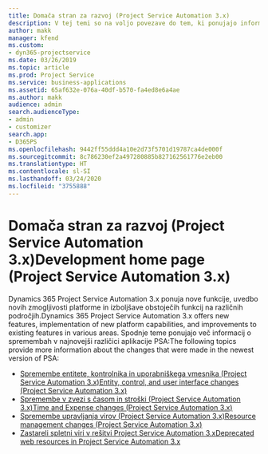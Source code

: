 ```yaml
---
title: Domača stran za razvoj (Project Service Automation 3.x)
description: V tej temi so na voljo povezave do tem, ki ponujajo informacije o razvoju za Dynamics 365 Project Service Automation (PSA) 3. x.
author: makk
manager: kfend
ms.custom:
- dyn365-projectservice
ms.date: 03/26/2019
ms.topic: article
ms.prod: Project Service
ms.service: business-applications
ms.assetid: 65af632e-076a-40df-b570-fa4ed8e6a4ae
ms.author: makk
audience: admin
search.audienceType:
- admin
- customizer
search.app:
- D365PS
ms.openlocfilehash: 9442ff55ddd4a10e2d73f5701d19787ca4de000f
ms.sourcegitcommit: 8c786230ef2a497280885b827162561776e2eb00
ms.translationtype: HT
ms.contentlocale: sl-SI
ms.lasthandoff: 03/24/2020
ms.locfileid: "3755888"
---
```

# <a name="development-home-page-project-service-automation-3x"></a><span data-ttu-id="c75b2-103">Domača stran za razvoj (Project Service Automation 3.x)</span><span class="sxs-lookup"><span data-stu-id="c75b2-103">Development home page (Project Service Automation 3.x)</span></span>

<span data-ttu-id="c75b2-104">Dynamics 365 Project Service Automation 3.x ponuja nove funkcije, uvedbo novih zmogljivosti platforme in izboljšave obstoječih funkcij na različnih področjih.</span><span class="sxs-lookup"><span data-stu-id="c75b2-104">Dynamics 365 Project Service Automation 3.x offers new features, implementation of new platform capabilities, and improvements to existing features in various areas.</span></span> <span data-ttu-id="c75b2-105">Spodnje teme ponujajo več informacij o spremembah v najnovejši različici aplikacije PSA:</span><span class="sxs-lookup"><span data-stu-id="c75b2-105">The following topics provide more information about the changes that were made in the newest version of PSA:</span></span>

- [<span data-ttu-id="c75b2-106">Spremembe entitete, kontrolnika in uporabniškega vmesnika (Project Service Automation 3.x)</span><span class="sxs-lookup"><span data-stu-id="c75b2-106">Entity, control, and user interface changes (Project Service Automation 3.x)</span></span>](../developer-guides/entity-changes-v3.x.md)
- [<span data-ttu-id="c75b2-107">Spremembe v zvezi s časom in stroški (Project Service Automation 3.x)</span><span class="sxs-lookup"><span data-stu-id="c75b2-107">Time and Expense changes (Project Service Automation 3.x)</span></span>](../developer-guides/time-expense-changes-v3.x.md)
- [<span data-ttu-id="c75b2-108">Spremembe upravljanja virov (Project Service Automation 3.x)</span><span class="sxs-lookup"><span data-stu-id="c75b2-108">Resource management changes (Project Service Automation 3.x)</span></span>](../developer-guides/resource-management-changes-v3.x.md)
- [<span data-ttu-id="c75b2-109">Zastareli spletni viri v rešitvi Project Service Automation 3.x</span><span class="sxs-lookup"><span data-stu-id="c75b2-109">Deprecated web resources in Project Service Automation 3.x</span></span>](../developer-guides/web-resources-deprecated-v3.x.md)
